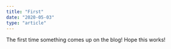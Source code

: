 ```yaml
---
title: "First"
date: "2020-05-03"
type: "article"
---
```


The first time something comes up on the blog! Hope this works!

